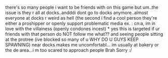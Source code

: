 there's so many people i want to be friends with on this game but um..the issue is they r all at docks..andddi dont go to docks anymore..almost everyone at docks r weird as hell (the second i find a cool person they're either a proshipper or openly support problematic media ex. : cn:a, im in love with the villainess (openly condones incest) * yes this is targeted if ur friends with that person do NOT follow me what?? and seeing people sitting at the protree (ive blocked so many of u WHY DO U GUYS KEEP SPAWNING) near docks makes me uncomfortabl... im usually at bakery or the de area...i m too scared to approach people Brah Sorry :/

